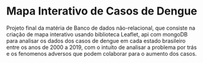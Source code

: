 # Mapa Interativo de Casos de Dengue
Projeto final da matéria de Banco de dados não-relacional, que consiste na criação de mapa interativo usando biblioteca Leaflet, api com mongoDB para analisar os dados dos casos de dengue em cada estado brasileiro entre os anos de 2000 a 2019, com o intuito de analisar a problema por trás e os fenomenos adversos que podem colaborar para o aumento dos casos.
